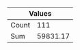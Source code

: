 <table>
  <thead>
    <tr>
      <th colspan="2">Values</th>
    </tr>
  </thead>
  <tbody>
    <tr>
      <td>Count</td>
      <td>111</td>
    </tr>
    <tr>
      <td>Sum</td>
      <td>59831.17</td>
    </tr>
  </tbody>
</table>